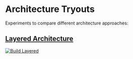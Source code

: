 # Architecture Tryouts

Experiments to compare different architecture approaches:


## [Layered Architecture](layered)
[![Build Layered](https://github.com/mkutz/architecture-tryouts/actions/workflows/build-layered.yml/badge.svg)](https://github.com/mkutz/architecture-tryouts/actions/workflows/build-layered.yml)
